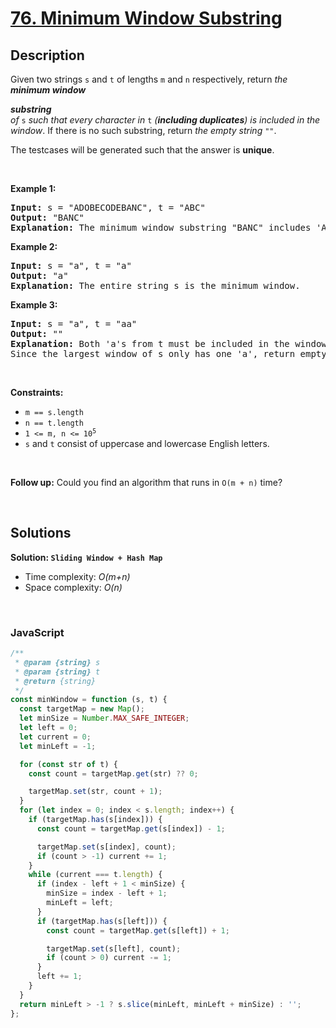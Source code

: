 # [76. Minimum Window Substring](https://leetcode.com/problems/minimum-window-substring)

## Description

<div class="elfjS" data-track-load="description_content"><p>Given two strings <code>s</code> and <code>t</code> of lengths <code>m</code> and <code>n</code> respectively, return <em>the <strong>minimum window</strong></em> <span data-keyword="substring-nonempty" class=" cursor-pointer relative text-dark-blue-s text-sm"><div class="popover-wrapper inline-block" data-headlessui-state=""><div><div aria-expanded="false" data-headlessui-state="" id="headlessui-popover-button-:r14:"><div><strong><em>substring</em></strong></div></div><div style="position: fixed; z-index: 40; inset: 0px auto auto 0px; transform: translate(208px, 204px);"></div></div></div></span><em> of </em><code>s</code><em> such that every character in </em><code>t</code><em> (<strong>including duplicates</strong>) is included in the window</em>. If there is no such substring, return <em>the empty string </em><code>""</code>.</p>

<p>The testcases will be generated such that the answer is <strong>unique</strong>.</p>

<p>&nbsp;</p>
<p><strong class="example">Example 1:</strong></p>

<pre><strong>Input:</strong> s = "ADOBECODEBANC", t = "ABC"
<strong>Output:</strong> "BANC"
<strong>Explanation:</strong> The minimum window substring "BANC" includes 'A', 'B', and 'C' from string t.
</pre>

<p><strong class="example">Example 2:</strong></p>

<pre><strong>Input:</strong> s = "a", t = "a"
<strong>Output:</strong> "a"
<strong>Explanation:</strong> The entire string s is the minimum window.
</pre>

<p><strong class="example">Example 3:</strong></p>

<pre><strong>Input:</strong> s = "a", t = "aa"
<strong>Output:</strong> ""
<strong>Explanation:</strong> Both 'a's from t must be included in the window.
Since the largest window of s only has one 'a', return empty string.
</pre>

<p>&nbsp;</p>
<p><strong>Constraints:</strong></p>

<ul>
	<li><code>m == s.length</code></li>
	<li><code>n == t.length</code></li>
	<li><code>1 &lt;= m, n &lt;= 10<sup>5</sup></code></li>
	<li><code>s</code> and <code>t</code> consist of uppercase and lowercase English letters.</li>
</ul>

<p>&nbsp;</p>
<p><strong>Follow up:</strong> Could you find an algorithm that runs in <code>O(m + n)</code> time?</p>
</div>

<p>&nbsp;</p>

## Solutions

**Solution: `Sliding Window + Hash Map`**

- Time complexity: <em>O(m+n)</em>
- Space complexity: <em>O(n)</em>

<p>&nbsp;</p>

### **JavaScript**

```js
/**
 * @param {string} s
 * @param {string} t
 * @return {string}
 */
const minWindow = function (s, t) {
  const targetMap = new Map();
  let minSize = Number.MAX_SAFE_INTEGER;
  let left = 0;
  let current = 0;
  let minLeft = -1;

  for (const str of t) {
    const count = targetMap.get(str) ?? 0;

    targetMap.set(str, count + 1);
  }
  for (let index = 0; index < s.length; index++) {
    if (targetMap.has(s[index])) {
      const count = targetMap.get(s[index]) - 1;

      targetMap.set(s[index], count);
      if (count > -1) current += 1;
    }
    while (current === t.length) {
      if (index - left + 1 < minSize) {
        minSize = index - left + 1;
        minLeft = left;
      }
      if (targetMap.has(s[left])) {
        const count = targetMap.get(s[left]) + 1;

        targetMap.set(s[left], count);
        if (count > 0) current -= 1;
      }
      left += 1;
    }
  }
  return minLeft > -1 ? s.slice(minLeft, minLeft + minSize) : '';
};
```
